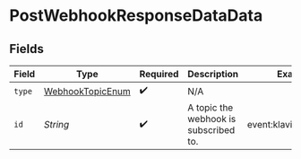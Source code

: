 # PostWebhookResponseDataData


## Fields

| Field                                                           | Type                                                            | Required                                                        | Description                                                     | Example                                                         |
| --------------------------------------------------------------- | --------------------------------------------------------------- | --------------------------------------------------------------- | --------------------------------------------------------------- | --------------------------------------------------------------- |
| `type`                                                          | [WebhookTopicEnum](../../models/components/WebhookTopicEnum.md) | :heavy_check_mark:                                              | N/A                                                             |                                                                 |
| `id`                                                            | *String*                                                        | :heavy_check_mark:                                              | A topic the webhook is subscribed to.                           | event:klaviyo.sent_sms                                          |